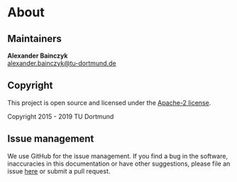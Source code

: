 # About


## Maintainers

**Alexander Bainczyk** <br> 
[alexander.bainczyk@tu-dortmund.de](mailto:alexander.bainczyk@tu-dortmund.de)
  
  
## Copyright

This project is open source and licensed under the [Apache-2 license][apache2].

Copyright 2015 - 2019 TU Dortmund


## Issue management

We use GitHub for the issue management.
If you find a bug in the software, inaccuracies in this documentation or have other suggestions, please file an issue [here][issues] or submit a pull request.


[apache2]: https://www.apache.org/licenses/LICENSE-2.0
[issues]: https://github.com/LearnLib/alex/issues
